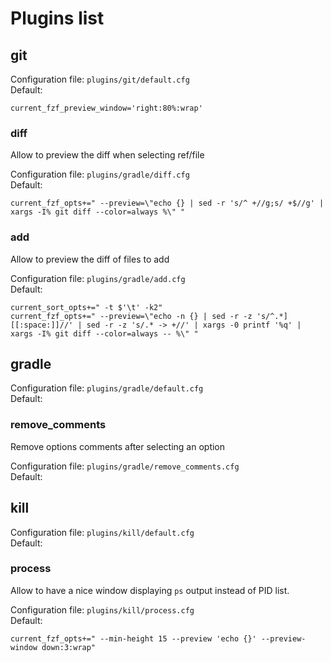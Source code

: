 # Plugins list

## git
Configuration file: `plugins/git/default.cfg`  
Default:
```shell
current_fzf_preview_window='right:80%:wrap'
```

### diff

Allow to preview the diff when selecting ref/file

Configuration file: `plugins/gradle/diff.cfg`  
Default:
```shell
current_fzf_opts+=" --preview=\"echo {} | sed -r 's/^ +//g;s/ +$//g' | xargs -I% git diff --color=always %\" "
```

### add

Allow to preview the diff of files to add

Configuration file: `plugins/gradle/add.cfg`  
Default:
```shell
current_sort_opts+=" -t $'\t' -k2"
current_fzf_opts+=" --preview=\"echo -n {} | sed -r -z 's/^.*][[:space:]]//' | sed -r -z 's/.* -> +//' | xargs -0 printf '%q' | xargs -I% git diff --color=always -- %\" "
```

## gradle

Configuration file: `plugins/gradle/default.cfg`  
Default:

### remove_comments

Remove options comments after selecting an option

Configuration file: `plugins/gradle/remove_comments.cfg`  
Default:

## kill

Configuration file: `plugins/kill/default.cfg`  
Default:

### process

Allow to have a nice window displaying `ps` output instead of PID list.

Configuration file: `plugins/kill/process.cfg`  
Default:  
```shell
current_fzf_opts+=" --min-height 15 --preview 'echo {}' --preview-window down:3:wrap"
```

